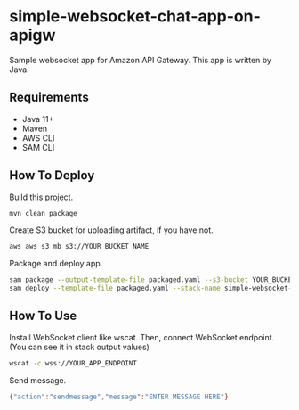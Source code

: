 # simple-websocket-chat-app-on-apigw
Sample websocket app for Amazon API Gateway.
This app is written by Java.

## Requirements
* Java 11+
* Maven
* AWS CLI
* SAM CLI

## How To Deploy
Build this project.
```bash
mvn clean package
```

Create S3 bucket for uploading artifact, if you have not.
```bash
aws aws s3 mb s3://YOUR_BUCKET_NAME
```

Package and deploy app.
```bash
sam package --output-template-file packaged.yaml --s3-bucket YOUR_BUCKET_NAME
sam deploy --template-file packaged.yaml --stack-name simple-websocket-chat-app --capabilities CAPABILITY_IAM
```

## How To Use
Install WebSocket client like wscat.
Then, connect WebSocket endpoint. (You can see it in stack output values)
```bash
wscat -c wss://YOUR_APP_ENDPOINT
```

Send message.
```bash
{"action":"sendmessage","message":"ENTER MESSAGE HERE"}
```

